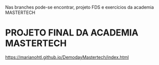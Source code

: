 Nas branches pode-se encontrar, projeto FDS e exercícios da academia MASTERTECH

# PROJETO FINAL DA ACADEMIA MASTERTECH

https://marianohtl.github.io/DemodayMastertech/index.html



